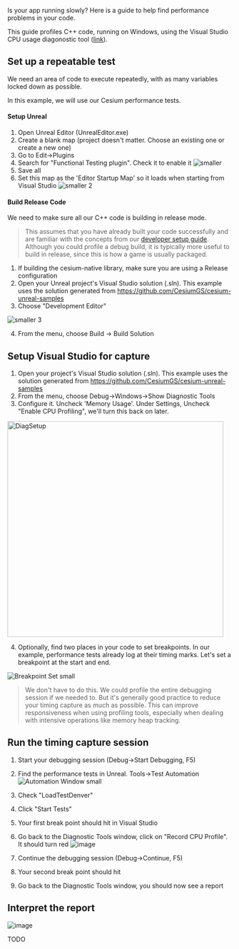 
Is your app running slowly? Here is a guide to help find performance problems in your code.

This guide profiles C++ code, running on Windows, using the Visual Studio CPU usage diagonostic tool ([link](https://learn.microsoft.com/en-us/visualstudio/profiling/beginners-guide-to-performance-profiling?view=vs-2022)).

## Set up a repeatable test

We need an area of code to execute repeatedly, with as many variables locked down as possible. 

In this example, we will use our Cesium performance tests.

#### Setup Unreal
1) Open Unreal Editor (UnrealEditor.exe)
2) Create a blank map (project doesn't matter. Choose an existing one or create a new one)
3) Go to Edit->Plugins
4) Search for "Functional Testing plugin". Check it to enable it
![smaller](https://github.com/CesiumGS/cesium-unreal/assets/130494071/5a3bc9de-cdaf-4d9d-842d-104719426663)
5) Save all
6) Set this map as the 'Editor Startup Map' so it loads when starting from Visual Studio
![smaller 2](https://github.com/CesiumGS/cesium-unreal/assets/130494071/8ba5c6c2-8c97-4048-afe2-db74770d85cc)


#### Build Release Code

We need to make sure all our C++ code is building in release mode.

> This assumes that you have already built your code successfully and are familiar with the concepts from our [developer setup guide](https://github.com/CesiumGS/cesium-unreal/blob/ue5-main/Documentation/developer-setup-windows.md). Although you could profile a debug build, it is typically more useful to build in release, since this is how a game is usually packaged.

1) If building the cesium-native library, make sure you are using a Release configuration
2) Open your Unreal project's Visual Studio solution (.sln). This example uses the solution generated from https://github.com/CesiumGS/cesium-unreal-samples
3) Choose "Development Editor"

![smaller 3](https://github.com/CesiumGS/cesium-unreal/assets/130494071/0e70065f-c717-466b-a92b-cab1dcfdd29b)

4) From the menu, choose Build -> Build Solution


## Setup Visual Studio for capture

1) Open your project's Visual Studio solution (.sln). This example uses the solution generated from https://github.com/CesiumGS/cesium-unreal-samples
2) From the menu, choose Debug->Windows->Show Diagnostic Tools
3) Configure it. Uncheck 'Memory Usage'. Under Settings, Uncheck "Enable CPU Profiling", we'll turn this back on later.

<img width="484" alt="DiagSetup" src="https://github.com/CesiumGS/cesium-unreal/assets/130494071/798d794c-19f0-4f15-93e1-1815e3f1e75b">

4) Optionally, find two places in your code to set breakpoints. In our example, performance tests already log at their timing marks. Let's set a breakpoint at the start and end.

![Breakpoint Set small](https://github.com/CesiumGS/cesium-unreal/assets/130494071/5a793b9c-fd68-42ed-96ae-6ec884c38951)

> We don't have to do this. We could profile the entire debugging session if we needed to. But it's generally good practice to reduce your timing capture as much as possible. This can improve responsiveness when using profiling tools, especially when dealing with intensive operations like memory heap tracking. 

## Run the timing capture session

1) Start your debugging session (Debug->Start Debugging, F5)
2) Find the performance tests in Unreal. Tools->Test Automation
![Automation Window small](https://github.com/CesiumGS/cesium-unreal/assets/130494071/d27e7d67-3658-4cb2-ab10-777498cba0da)

3) Check "LoadTestDenver"
4) Click "Start Tests"
5) Your first break point should hit in Visual Studio
6) Go back to the Diagnostic Tools window, click on "Record CPU Profile". It should turn red
![image](https://github.com/CesiumGS/cesium-unreal/assets/130494071/ce0c7e86-c1ef-4a01-97fd-c97275b6f62b)

7) Continue the debugging session (Debug->Continue, F5)
8) Your second break point should hit
9) Go back to the Diagnostic Tools window, you should now see a report

## Interpret the report

![image](https://github.com/CesiumGS/cesium-unreal/assets/130494071/b83c63e0-06c4-47ff-afab-17a9923fa646)

TODO
